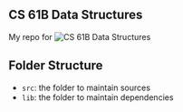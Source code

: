 ## CS 61B Data Structures
My repo for ![CS 61B Data Structures](https://sp21.datastructur.es/)

## Folder Structure
- `src`: the folder to maintain sources
- `lib`: the folder to maintain dependencies